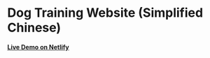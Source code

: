 # Dog Training Website (Simplified Chinese)

[**Live Demo on Netlify**](https://zjian107-su.github.io/)
